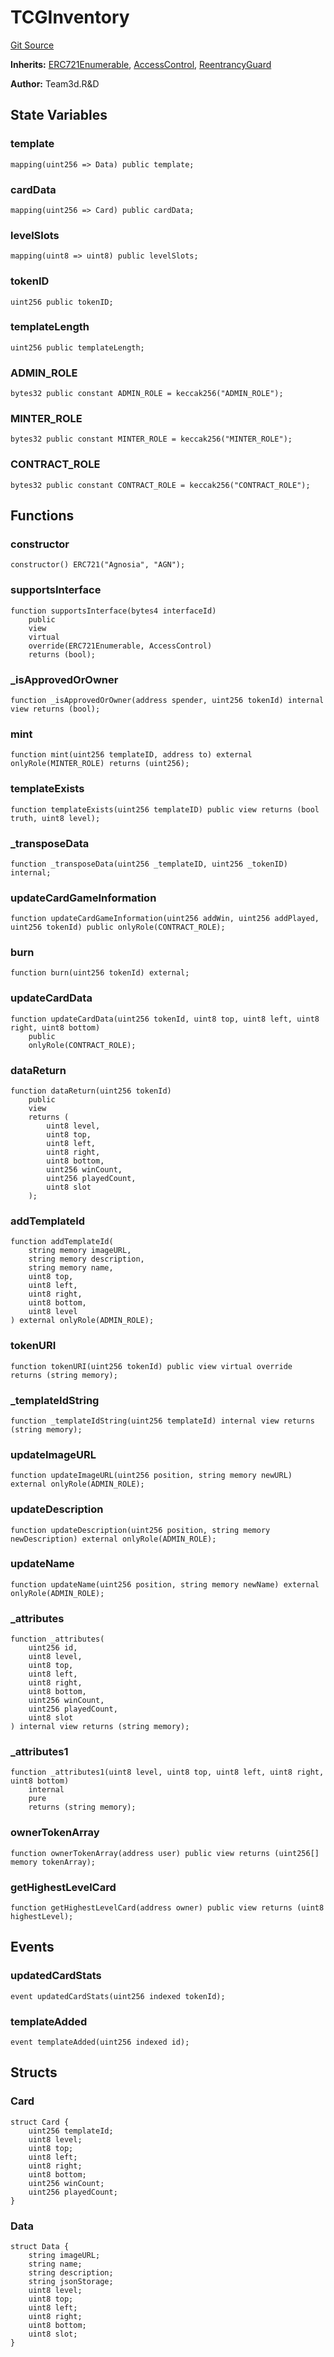 # TCGInventory
[Git Source](https://github.com//Team3dVidyaGames/Contracts/blob/587f423f64ab56a242c28dfa0c3602ff1cc24292/src/contracts/agnosia/TCGInventory.sol)

**Inherits:**
[ERC721Enumerable](/src/contracts/flattened/flattened_TCGInventory.sol/abstract.ERC721Enumerable.md), [AccessControl](/src/contracts/flattened/flattened_ChainlinkConsumer.sol/abstract.AccessControl.md), [ReentrancyGuard](/src/contracts/flattened/flattened_ChainlinkConsumer.sol/abstract.ReentrancyGuard.md)

**Author:**
Team3d.R&D


## State Variables
### template

```solidity
mapping(uint256 => Data) public template;
```


### cardData

```solidity
mapping(uint256 => Card) public cardData;
```


### levelSlots

```solidity
mapping(uint8 => uint8) public levelSlots;
```


### tokenID

```solidity
uint256 public tokenID;
```


### templateLength

```solidity
uint256 public templateLength;
```


### ADMIN_ROLE

```solidity
bytes32 public constant ADMIN_ROLE = keccak256("ADMIN_ROLE");
```


### MINTER_ROLE

```solidity
bytes32 public constant MINTER_ROLE = keccak256("MINTER_ROLE");
```


### CONTRACT_ROLE

```solidity
bytes32 public constant CONTRACT_ROLE = keccak256("CONTRACT_ROLE");
```


## Functions
### constructor


```solidity
constructor() ERC721("Agnosia", "AGN");
```

### supportsInterface


```solidity
function supportsInterface(bytes4 interfaceId)
    public
    view
    virtual
    override(ERC721Enumerable, AccessControl)
    returns (bool);
```

### _isApprovedOrOwner


```solidity
function _isApprovedOrOwner(address spender, uint256 tokenId) internal view returns (bool);
```

### mint


```solidity
function mint(uint256 templateID, address to) external onlyRole(MINTER_ROLE) returns (uint256);
```

### templateExists


```solidity
function templateExists(uint256 templateID) public view returns (bool truth, uint8 level);
```

### _transposeData


```solidity
function _transposeData(uint256 _templateID, uint256 _tokenID) internal;
```

### updateCardGameInformation


```solidity
function updateCardGameInformation(uint256 addWin, uint256 addPlayed, uint256 tokenId) public onlyRole(CONTRACT_ROLE);
```

### burn


```solidity
function burn(uint256 tokenId) external;
```

### updateCardData


```solidity
function updateCardData(uint256 tokenId, uint8 top, uint8 left, uint8 right, uint8 bottom)
    public
    onlyRole(CONTRACT_ROLE);
```

### dataReturn


```solidity
function dataReturn(uint256 tokenId)
    public
    view
    returns (
        uint8 level,
        uint8 top,
        uint8 left,
        uint8 right,
        uint8 bottom,
        uint256 winCount,
        uint256 playedCount,
        uint8 slot
    );
```

### addTemplateId


```solidity
function addTemplateId(
    string memory imageURL,
    string memory description,
    string memory name,
    uint8 top,
    uint8 left,
    uint8 right,
    uint8 bottom,
    uint8 level
) external onlyRole(ADMIN_ROLE);
```

### tokenURI


```solidity
function tokenURI(uint256 tokenId) public view virtual override returns (string memory);
```

### _templateIdString


```solidity
function _templateIdString(uint256 templateId) internal view returns (string memory);
```

### updateImageURL


```solidity
function updateImageURL(uint256 position, string memory newURL) external onlyRole(ADMIN_ROLE);
```

### updateDescription


```solidity
function updateDescription(uint256 position, string memory newDescription) external onlyRole(ADMIN_ROLE);
```

### updateName


```solidity
function updateName(uint256 position, string memory newName) external onlyRole(ADMIN_ROLE);
```

### _attributes


```solidity
function _attributes(
    uint256 id,
    uint8 level,
    uint8 top,
    uint8 left,
    uint8 right,
    uint8 bottom,
    uint256 winCount,
    uint256 playedCount,
    uint8 slot
) internal view returns (string memory);
```

### _attributes1


```solidity
function _attributes1(uint8 level, uint8 top, uint8 left, uint8 right, uint8 bottom)
    internal
    pure
    returns (string memory);
```

### ownerTokenArray


```solidity
function ownerTokenArray(address user) public view returns (uint256[] memory tokenArray);
```

### getHighestLevelCard


```solidity
function getHighestLevelCard(address owner) public view returns (uint8 highestLevel);
```

## Events
### updatedCardStats

```solidity
event updatedCardStats(uint256 indexed tokenId);
```

### templateAdded

```solidity
event templateAdded(uint256 indexed id);
```

## Structs
### Card

```solidity
struct Card {
    uint256 templateId;
    uint8 level;
    uint8 top;
    uint8 left;
    uint8 right;
    uint8 bottom;
    uint256 winCount;
    uint256 playedCount;
}
```

### Data

```solidity
struct Data {
    string imageURL;
    string name;
    string description;
    string jsonStorage;
    uint8 level;
    uint8 top;
    uint8 left;
    uint8 right;
    uint8 bottom;
    uint8 slot;
}
```


